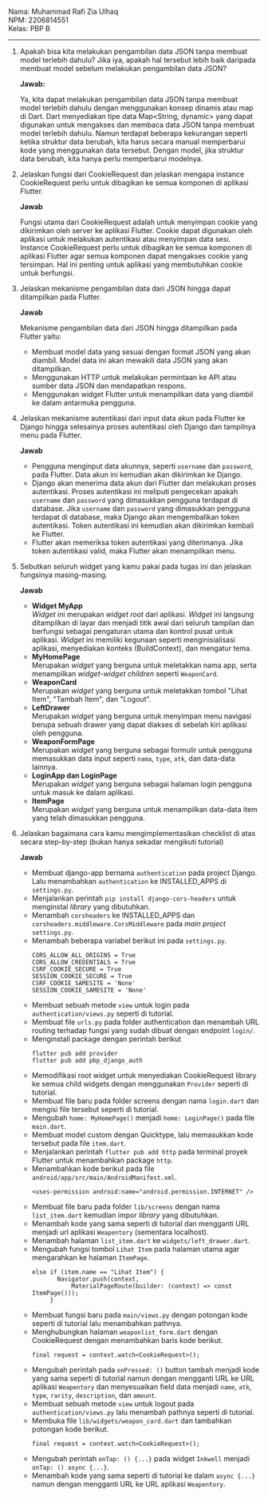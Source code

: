 Nama: Muhammad Rafi Zia Ulhaq<br>
NPM: 2206814551<br>
Kelas: PBP B<br>
<hr>

1. Apakah bisa kita melakukan pengambilan data JSON tanpa membuat model terlebih dahulu? Jika iya, apakah hal tersebut lebih baik daripada membuat model sebelum melakukan pengambilan data JSON?

   **Jawab:**

   Ya, kita dapat melakukan pengambilan data JSON tanpa membuat model terlebih dahulu dengan menggunakan konsep dinamis atau map di Dart. Dart menyediakan tipe data Map<String, dynamic> yang dapat digunakan untuk mengakses dan membaca data JSON tanpa membuat model terlebih dahulu. Namun terdapat beberapa kekurangan seperti ketika struktur data berubah, kita harus secara manual memperbarui kode yang menggunakan data tersebut. Dengan model, jika struktur data berubah, kita hanya perlu memperbarui modelnya.

2. Jelaskan fungsi dari CookieRequest dan jelaskan mengapa instance CookieRequest perlu untuk dibagikan ke semua komponen di aplikasi Flutter.

   **Jawab**

   Fungsi utama dari CookieRequest adalah untuk menyimpan cookie yang dikirimkan oleh server ke aplikasi Flutter. Cookie dapat digunakan oleh aplikasi untuk melakukan autentikasi atau menyimpan data sesi. Instance CookieRequest perlu untuk dibagikan ke semua komponen di aplikasi Flutter agar semua komponen dapat mengakses cookie yang tersimpan. Hal ini penting untuk aplikasi yang membutuhkan cookie untuk berfungsi.

3. Jelaskan mekanisme pengambilan data dari JSON hingga dapat ditampilkan pada Flutter.

   **Jawab**

   Mekanisme pengambilan data dari JSON hingga ditampilkan pada Flutter yaitu:
   * Membuat model data yang sesuai dengan format JSON yang akan diambil. Model data ini akan mewakili data JSON yang akan ditampilkan.
   * Menggunakan HTTP untuk melakukan permintaan ke API atau sumber data JSON dan mendapatkan respons.
   * Menggunakan widget Flutter untuk menampilkan data yang diambil ke dalam antarmuka pengguna.

4. Jelaskan mekanisme autentikasi dari input data akun pada Flutter ke Django hingga selesainya proses autentikasi oleh Django dan tampilnya menu pada Flutter.

   **Jawab**

   * Pengguna menginput data akunnya, seperti `username` dan `password`, pada Flutter. Data akun ini kemudian akan dikirimkan ke Django.
   * Django akan menerima data akun dari Flutter dan melakukan proses autentikasi. Proses autentikasi ini meliputi pengecekan apakah `username` dan `password` yang dimasukkan pengguna terdapat di database. Jika `username` dan `password` yang dimasukkan pengguna terdapat di database, maka Django akan mengembalikan token autentikasi. Token autentikasi ini kemudian akan dikirimkan kembali ke Flutter.
   * Flutter akan memeriksa token autentikasi yang diterimanya. Jika token autentikasi valid, maka Flutter akan menampilkan menu.

5. Sebutkan seluruh widget yang kamu pakai pada tugas ini dan jelaskan fungsinya masing-masing.

   **Jawab**

   * **Widget MyApp**<br>
   *Widget* ini merupakan *widget root* dari aplikasi. *Widget* ini langsung ditampilkan di layar dan menjadi titik awal dari seluruh tampilan dan berfungsi sebagai pengaturan utama dan kontrol pusat untuk aplikasi. *Widget* ini memiliki kegunaan seperti menginisialisasi aplikasi, menyediakan konteks (BuildContext), dan mengatur tema.
   * **MyHomePage**<br>
   Merupakan *widget* yang berguna untuk meletakkan nama app, serta menampilkan *widget-widget children* seperti `WeaponCard`.
   * **WeaponCard**<br>
   Merupakan *widget* yang berguna untuk meletakkan tombol "Lihat Item", "Tambah Item", dan "Logout".
   * **LeftDrawer**<br>
   Merupakan *widget* yang berguna untuk menyimpan menu navigasi berupa sebuah drawer yang dapat diakses di sebelah kiri aplikasi oleh pengguna.
   * **WeaponFormPage**<br>
   Merupakan *widget* yang berguna sebagai formulir untuk pengguna memasukkan data input seperti `nama`, `type`, `atk`, dan data-data lainnya.
   * **LoginApp dan LoginPage**<br>
   Merupakan *widget* yang berguna sebagai halaman login pengguna untuk masuk ke dalam aplikasi.
   * **ItemPage**<br>
   Merupakan *widget* yang berguna untuk menampilkan data-data item yang telah dimasukkan pengguna.
  
6. Jelaskan bagaimana cara kamu mengimplementasikan checklist di atas secara step-by-step (bukan hanya sekadar mengikuti tutorial)

   **Jawab**

   * Membuat django-app bernama `authentication` pada project Django. Lalu menambahkan `authentication` ke INSTALLED_APPS di `settings.py`.
   * Menjalankan perintah `pip install django-cors-headers` untuk menginstal *library* yang dibutuhkan.
   * Menambah `corsheaders` ke INSTALLED_APPS dan `corsheaders.middleware.CorsMiddleware` pada *main project* `settings.py`.
   * Menambah beberapa variabel berikut ini pada `settings.py`.
     ```
     CORS_ALLOW_ALL_ORIGINS = True
     CORS_ALLOW_CREDENTIALS = True
     CSRF_COOKIE_SECURE = True
     SESSION_COOKIE_SECURE = True
     CSRF_COOKIE_SAMESITE = 'None'
     SESSION_COOKIE_SAMESITE = 'None'
     ```
   * Membuat sebuah metode `view` untuk login pada `authentication/views.py` seperti di tutorial.
   * Membuat file `urls.py` pada folder authentication dan menambah URL routing terhadap fungsi yang sudah dibuat dengan endpoint `login/`.
   * Menginstall package dengan perintah berikut
     ```
     flutter pub add provider
     flutter pub add pbp_django_auth
     ```
   * Memodifikasi root widget untuk menyediakan CookieRequest library ke semua child widgets dengan menggunakan `Provider` seperti di tutorial.
   * Membuat file baru pada folder screens dengan nama `login.dart` dan mengisi file tersebut seperti di tutorial.
   * Mengubah `home: MyHomePage()` menjadi `home: LoginPage()` pada file `main.dart`.
   * Membuat model custom dengan Quicktype, lalu memasukkan kode tersebut pada file `item.dart`.
   * Menjalankan perintah `flutter pub add http` pada terminal proyek Flutter untuk menambahkan package `http`.
   * Menambahkan kode berikut pada file `android/app/src/main/AndroidManifest.xml`.
     ```
     <uses-permission android:name="android.permission.INTERNET" />
     ```
   * Membuat file baru pada folder `lib/screens` dengan nama `list_item.dart` kemudian impor *library* yang dibutuhkan.
   * Menambah kode yang sama seperti di tutorial dan mengganti URL menjadi url aplikasi `Weapentory` (sementara localhost).
   * Menambah halaman `list_item.dart` ke `widgets/left_drawer.dart`.
   * Mengubah fungsi tombol `Lihat Item` pada halaman utama agar mengarahkan ke halaman `ItemPage`.
     ```
     else if (item.name == "Lihat Item") {
            Navigator.push(context,
                MaterialPageRoute(builder: (context) => const ItemPage()));
          }
     ```
   * Membuat fungsi baru pada `main/views.py` dengan potongan kode seperti di tutorial lalu menambahkan pathnya.
   * Menghubungkan halaman `weaponlist_form.dart` dengan CookieRequest dengan menambahkan baris kode berikut.
     ```
     final request = context.watch<CookieRequest>();
     ```
   * Mengubah perintah pada `onPressed: ()` button tambah menjadi kode yang sama seperti di tutorial namun dengan mengganti URL ke URL aplikasi `Weapentory` dan menyesuaikan field data menjadi `name`, `atk`, `type`, `rarity`, `description`, dan `amount`.
   * Membuat sebuah metode `view` untuk logout pada `authentication/views.py` lalu menambah pathnya seperti di tutorial.
   * Membuka file `lib/widgets/weapon_card.dart` dan tambahkan potongan kode berikut.
     ```
     final request = context.watch<CookieRequest>();
      ```
   * Mengubah perintah `onTap: () {...}` pada widget `Inkwell` menjadi `onTap: () async {...}`.
   * Menambah kode yang sama seperti di tutorial ke dalam `async {...}` namun dengan mengganti URL ke URL aplikasi `Weapentory`. 

